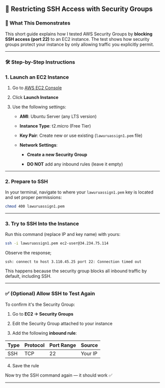 ## 🔐 Restricting SSH Access with Security Groups

### 📘 What This Demonstrates

This short guide explains how I tested AWS Security Groups by **blocking SSH access (port 22)** to an EC2 instance. The test shows how security groups protect your instance by only allowing traffic you explicitly permit.

---

### 🛠️ Step-by-Step Instructions

### 1. Launch an EC2 Instance

1. Go to [AWS EC2 Console](https://console.aws.amazon.com/ec2/)

2. Click **Launch Instance**

3. Use the following settings:
   - **AMI**: Ubuntu Server (any LTS version)

   - **Instance Type**: t2.micro (Free Tier)

   - **Key Pair**: Create new or use existing (`lawuruassign1.pem` file)

   - **Network Settings**:
     - **Create a new Security Group**

     - **DO NOT** add any inbound rules (leave it empty)

---

### 2. Prepare to SSH

In your terminal, navigate to where your `lawuruassign1.pem` key is located and set proper permissions:

```bash
chmod 400 lawuruassign1.pem
```

---

### 3. Try to SSH Into the Instance


Run this command (replace IP and key name) with yours:

```bash
ssh -i lawuruassign1.pem ec2-user@34.234.75.114
```

Observe the response;

```
ssh: connect to host 3.110.45.25 port 22: Connection timed out
```

This happens because the security group blocks all inbound traffic by default, including SSH.

---

### ✅ (Optional) Allow SSH to Test Again

To confirm it's the Security Group:

1. Go to **EC2 → Security Groups**

2. Edit the Security Group attached to your instance

3. Add the following **inbound rule**:

| Type | Protocol | Port Range | Source   |
|------|----------|------------|----------|
| SSH  | TCP      | 22         | Your IP  |


4. Save the rule

Now try the SSH command again — it should work ✅

---






